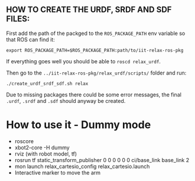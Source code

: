 HOW TO CREATE THE URDF, SRDF AND SDF FILES:
-------------------------------------------
First add the path of the packged to the ```ROS_PACKAGE_PATH``` env variable so that ROS can find it:

```export ROS_PACKAGE_PATH=$ROS_PACKAGE_PATH:path/to/iit-relax-ros-pkg```

If everything goes well you should be able to ```roscd relax_urdf```.

Then go to the ```../iit-relax-ros-pkg/relax_urdf/scripts/``` folder and run:

```./create_urdf_srdf_sdf.sh relax```

Due to missing packages there could be some error messages, the final ```.urdf```, ```.srdf``` and ```.sdf``` should 
anyway be created.


# How to use it - Dummy mode
- roscore
- xbot2-core -H dummy
- rviz (with robot model, tf)
- rosrun tf static_transform_publisher 0 0 0 0 0 0 ci/base_link base_link 2
- mon launch relax_cartesio_config relax_cartesio.launch
- Interactive marker to move the arm
